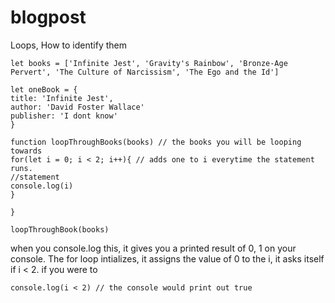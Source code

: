 # blogpost

Loops, How to identify them

```
let books = ['Infinite Jest', 'Gravity's Rainbow', 'Bronze-Age Pervert', 'The Culture of Narcissism', 'The Ego and the Id']

let oneBook = {
title: 'Infinite Jest',
author: 'David Foster Wallace'
publisher: 'I dont know'
}

function loopThroughBooks(books) // the books you will be looping towards
for(let i = 0; i < 2; i++){ // adds one to i everytime the statement runs.
//statement
console.log(i) 
}

}

loopThroughBook(books)

```

when you console.log this, it gives you a printed result of 0, 1 on your console.
The for loop intializes, it assigns the value of 0 to the i, it asks itself if i < 2.
if you were to 

``` 
console.log(i < 2) // the console would print out true

```



